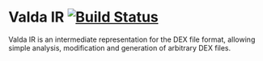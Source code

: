 Valda IR [![Build Status](https://ci.yawk.at/job/Valda-IR/badge/icon)](https://ci.yawk.at/job/Valda-IR/)
========

Valda IR is an intermediate representation for the DEX file format, allowing simple analysis, modification and generation of arbitrary DEX files.